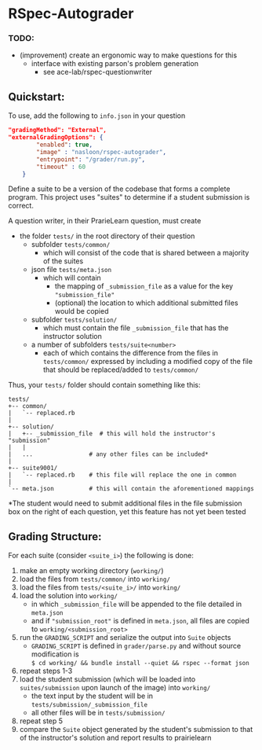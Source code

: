 # RSpec-Autograder

### TODO:
- (improvement) create an ergonomic way to make questions for this 
  - interface with existing parson's problem generation
    - see ace-lab/rspec-questionwriter

## Quickstart:

To use, add the following to  `info.json`  in your question 
```json
"gradingMethod": "External",
"externalGradingOptions": {
        "enabled": true,
        "image" : "nasloon/rspec-autograder",
        "entrypoint": "/grader/run.py",
        "timeout" : 60
    }
```

Define a suite to be a version of the codebase that forms a complete program. This project uses "suites" to determine if a student submission is correct. 

A question writer, in their PrarieLearn question, must create 
- the folder `tests/` in the root directory of their question 
  - subfolder `tests/common/`
    - which will consist of the code that is shared between a majority of the suites
  - json file `tests/meta.json`
    - which will contain 
      - the mapping of `_submission_file` as a value for the key `"submission_file"`
      - (optional) the location to which additional submitted files would be copied
  - subfolder `tests/solution/`
    - which must contain the file `_submission_file` that has the instructor solution
  - a number of subfolders `tests/suite<number>`
    - each of which contains the difference from the files in `tests/common/` expressed by including a modified copy of the file that should be replaced/added to `tests/common/`

Thus, your `tests/` folder should contain something like this:
```
tests/
+-- common/
|   `-- replaced.rb
|
+-- solution/
|   +-- _submission_file  # this will hold the instructor's "submission"
|   |
|   ...                # any other files can be included*
|
+-- suite9001/
|   `-- replaced.rb    # this file will replace the one in common
|
`-- meta.json          # this will contain the aforementioned mappings
```
*The student would need to submit additional files in the file submission box on the right of each question, yet this feature has not yet been tested

## Grading Structure:

For each suite (consider `<suite_i>`) the following is done:
1) make an empty working directory (`working/`)
2) load the files from `tests/common/` into `working/`
3) load the files from `tests/<suite_i>/` into `working/`  
4) load the solution into `working/`
    - in which `_submission_file` will be appended to the file detailed in `meta.json`
    - and if `"submission_root"` is defined in `meta.json`, all files are copied to `working/<submission_root>`
5) run the `GRADING_SCRIPT` and serialize the output into `Suite` objects
    - `GRADING_SCRIPT` is defined in `grader/parse.py` and without source modification is   
      ```$ cd working/ && bundle install --quiet && rspec --format json```
6) repeat steps 1-3
7) load the student submission (which will be loaded into `suites/submission` upon launch of the image) into `working/`
    - the text input by the student will be in `tests/submission/_submission_file`
    - all other files will be in `tests/submission/`
8) repeat step 5
9)  compare the `Suite` object generated by the student's submission to that of the instructor's solution and report results to prairielearn


